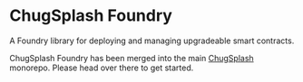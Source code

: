 # ChugSplash Foundry

A Foundry library for deploying and managing upgradeable smart contracts.

ChugSplash Foundry has been merged into the main [ChugSplash](https://github.com/chugsplash/chugsplash) monorepo. Please head over there to get started. 